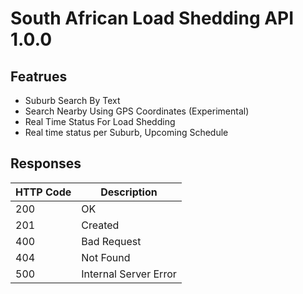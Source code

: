 # South African Load Shedding API 1.0.0

## Featrues

- Suburb Search By Text
- Search Nearby Using GPS Coordinates (Experimental)
- Real Time Status For Load Shedding
- Real time status per Suburb, Upcoming Schedule
    

## Responses

| **HTTP Code** | **Description** |
| --- | --- |
| 200 | OK |
| 201 | Created |
| 400 | Bad Request |
| 404 | Not Found |
| 500 | Internal Server Error |